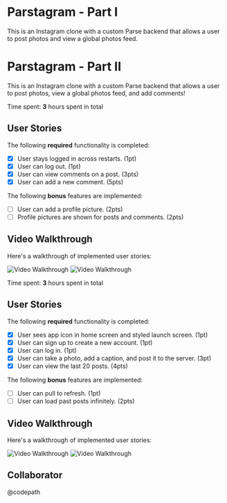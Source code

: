 # Parstagram - Part I

This is an Instagram clone with a custom Parse backend that allows a user to post photos and view a global photos feed.

# Parstagram - Part II

This is an Instagram clone with a custom Parse backend that allows a user to post photos, view a global photos feed, and add comments!

Time spent: **3** hours spent in total

## User Stories

The following **required** functionality is completed:

- [x] User stays logged in across restarts. (1pt)
- [x] User can log out. (1pt)
- [x] User can view comments on a post. (3pts)
- [x] User can add a new comment. (5pts)

The following **bonus** features are implemented:

- [ ] User can add a profile picture. (2pts)
- [ ] Profile pictures are shown for posts and comments. (2pts)

## Video Walkthrough

Here's a walkthrough of implemented user stories:

<img src='http://g.recordit.co/DA3g6yNMYU.gif' title='Video Walkthrough' width='' alt='Video Walkthrough' />
<img src='http://g.recordit.co/q4vwBITAm6.gif' title='Video Walkthrough' width='' alt='Video Walkthrough' />

Time spent: **3** hours spent in total

## User Stories

The following **required** functionality is completed:

- [x] User sees app icon in home screen and styled launch screen. (1pt)
- [x] User can sign up to create a new account. (1pt)
- [x] User can log in. (1pt)
- [x] User can take a photo, add a caption, and post it to the server. (3pt)
- [x] User can view the last 20 posts. (4pts)

The following **bonus** features are implemented:

- [ ] User can pull to refresh. (1pt)
- [ ] User can load past posts infinitely. (2pts)

## Video Walkthrough

Here's a walkthrough of implemented user stories:

<img src='http://g.recordit.co/0otZhbxikF.gif' title='Video Walkthrough' width='' alt='Video Walkthrough' />
<img src='http://g.recordit.co/C4aHr2B1Gm.gif' title='Video Walkthrough' width='' alt='Video Walkthrough' />

## Collaborator

@codepath